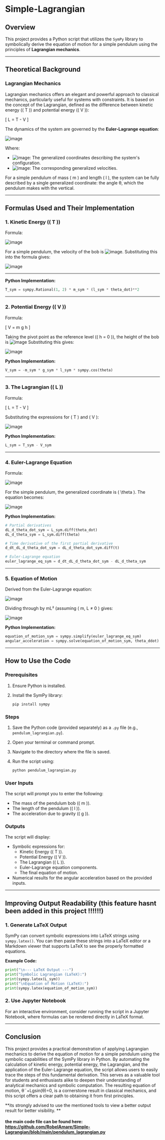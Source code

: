 # Simple-Lagrangian

## Overview

This project provides a Python script that utilizes the `SymPy` library to symbolically derive the equation of motion for a simple pendulum using the principles of **Lagrangian mechanics**.

---

## Theoretical Background

### Lagrangian Mechanics

Lagrangian mechanics offers an elegant and powerful approach to classical mechanics, particularly useful for systems with constraints. It is based on the concept of the Lagrangian, defined as the difference between kinetic energy (\( T \)) and potential energy (\( V \)):

\[
L = T - V
\]

The dynamics of the system are governed by the **Euler-Lagrange equation**:

![image](https://github.com/RobelAmare/Simple-Lagrangian/blob/main/Screenshot%202025-05-13%20164833.png)

Where:
-  ![image](https://github.com/RobelAmare/Simple-Lagrangian/blob/main/qi.png): The generalized coordinates describing the system's configuration.
-  ![image](https://github.com/RobelAmare/Simple-Lagrangian/blob/main/qi_dot.png): The corresponding generalized velocities.

For a simple pendulum of mass \( m \) and length \( l \), the system can be fully described by a single generalized coordinate: the angle  θ, which the pendulum makes with the vertical.

---

## Formulas Used and Their Implementation

### 1. Kinetic Energy (\( T \))

Formula:

![image](https://github.com/RobelAmare/Simple-Lagrangian/blob/main/kinetic%20formula.png)

For a simple pendulum, the velocity of the bob is ![image](https://github.com/RobelAmare/Simple-Lagrangian/blob/main/velocity.png). Substituting this into the formula gives:

![image](https://github.com/RobelAmare/Simple-Lagrangian/blob/main/kinetic%20energy%20second%20formula.png)

---

**Python Implementation:**

```python
T_sym = sympy.Rational(1, 2) * m_sym * (l_sym * theta_dot)**2
```

---

### 2. Potential Energy (\( V \))

Formula:

\[
V = m g h
\]

Taking the pivot point as the reference level (\( h = 0 \)), the height of the bob is ![image](https://github.com/RobelAmare/Simple-Lagrangian/blob/main/height%20of%20the%20bob%20.png)
Substituting this gives:

![image](https://github.com/RobelAmare/Simple-Lagrangian/blob/main/potential_energy.png)

**Python Implementation:**

```python
V_sym = -m_sym * g_sym * l_sym * sympy.cos(theta)
```

---

### 3. The Lagrangian (\( L \))

Formula:

\[
L = T - V
\]

Substituting the expressions for \( T \) and \( V \):

![image](https://github.com/RobelAmare/Simple-Lagrangian/blob/main/The%20Lagrangian%20.png)

**Python Implementation:**

```python
L_sym = T_sym - V_sym
```

---

### 4. Euler-Lagrange Equation

Formula:

![image](https://github.com/RobelAmare/Simple-Lagrangian/blob/main/Euler-Lagrangef2.png)

For the simple pendulum, the generalized coordinate is \( \theta \). The equation becomes:

![image](https://github.com/RobelAmare/Simple-Lagrangian/blob/main/for%20simple%20pendulum.png)

**Python Implementation:**

```python
# Partial derivatives
dL_d_theta_dot_sym = L_sym.diff(theta_dot)
dL_d_theta_sym = L_sym.diff(theta)

# Time derivative of the first partial derivative
d_dt_dL_d_theta_dot_sym = dL_d_theta_dot_sym.diff(t)

# Euler-Lagrange equation
euler_lagrange_eq_sym = d_dt_dL_d_theta_dot_sym - dL_d_theta_sym
```

---

### 5. Equation of Motion

Derived from the Euler-Lagrange equation:

![image](https://github.com/RobelAmare/Simple-Lagrangian/blob/main/equation%20of%20motion%20from%20euler-lagrange.png)

Dividing through by mL² (assuming \( m, L ≠ 0 ) gives:

![image](https://github.com/RobelAmare/Simple-Lagrangian/blob/main/equation%20of%20motion%20final.png)

**Python Implementation:**

```python
equation_of_motion_sym = sympy.simplify(euler_lagrange_eq_sym)
angular_acceleration = sympy.solve(equation_of_motion_sym, theta_ddot)
```

---

## How to Use the Code

### Prerequisites

1. Ensure Python is installed.
2. Install the SymPy library:

   ```bash
   pip install sympy
   ```

### Steps

1. Save the Python code (provided separately) as a `.py` file (e.g., `pendulum_lagrangian.py`).
2. Open your terminal or command prompt.
3. Navigate to the directory where the file is saved.
4. Run the script using:

   ```bash
   python pendulum_lagrangian.py
   ```

### User Inputs

The script will prompt you to enter the following:
- The mass of the pendulum bob (\( m \)).
- The length of the pendulum (\( l \)).
- The acceleration due to gravity (\( g \)).

### Outputs

The script will display:
- Symbolic expressions for:
  - Kinetic Energy (\( T \)).
  - Potential Energy (\( V \)).
  - The Lagrangian (\( L \)).
  - Euler-Lagrange equation components.
  - The final equation of motion.
- Numerical results for the angular acceleration based on the provided inputs.

---

## Improving Output Readability (this feature hasnt been added in this project  !!!!!!)

### 1. Generate LaTeX Output

SymPy can convert symbolic expressions into LaTeX strings using `sympy.latex()`. You can then paste these strings into a LaTeX editor or a Markdown viewer that supports LaTeX to see the properly formatted equations.

**Example Code:**

```python
print("\n--- LaTeX Output ---")
print("Symbolic Lagrangian (LaTeX):")
print(sympy.latex(L_sym))
print("\nEquation of Motion (LaTeX):")
print(sympy.latex(equation_of_motion_sym))
```

### 2. Use Jupyter Notebook

For an interactive environment, consider running the script in a Jupyter Notebook, where formulas can be rendered directly in LaTeX format.

---

## Conclusion

This project provides a practical demonstration of applying Lagrangian mechanics to derive the equation of motion for a simple pendulum using the symbolic capabilities of the SymPy library in Python. By automating the calculation of kinetic energy, potential energy, the Lagrangian, and the application of the Euler-Lagrange equation, the script allows users to easily trace the steps of this fundamental derivation. This serves as a valuable tool for students and enthusiasts alike to deepen their understanding of analytical mechanics and symbolic computation. The resulting equation of motion, θ¨+Lg​sin(θ)=0, is a cornerstone result in classical mechanics, and this script offers a clear path to obtaining it from first principles.

**its strongly advised to use the mentioned tools to view a better output result for better visibility.
**

#### **the main code file can be found here**:       https://github.com/RobelAmare/Simple-Lagrangian/blob/main/pendulum_lagrangian.py
